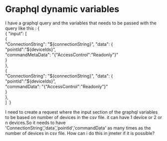 
# Graphql dynamic variables

I have a graphql query and the variables that needs to be passed with the query like this :
    {      
{
 "input": [      
      {           
       "ConnectionString": "${connectionString}", 
       "data": {      
       "pointId":”${deviceIds}”,     
       "commandMetaData": "{\"AccessControl\":\"Readonly\"}"     
      }       
     },      
     {           
       "ConnectionString": "${connectionString}", 
       "data": {      
       "pointId":”${deviceIds}”,     
       "commandData": "{\"AccessControl\":\"Readonly\"}"     
      }       
     },      
   ]     }  

I need to create a  request where the input section of the graphql variables to be based on number of devices in the csv file. it can have 1 device or 2 or n devices.So it needs to have 'ConnectionString','data','pointId','commandData' as many times as the number of devices in csv file.
How can i do this in jmeter if it is possible?

        